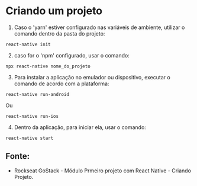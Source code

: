 # Criando um projeto

1. Caso o 'yarn' estiver configurado nas variáveis de ambiente, utilizar o comando dentro da pasta do projeto:
```
react-native init 
```

2. caso for o 'npm' configurado, usar o comando:
```
npx react-native nome_do_projeto
```

3. Para instalar a aplicação no emulador ou dispositivo, executar o comando de acordo com a plataforma:
```
react-native run-android
```
Ou
```
react-native run-ios
```

4. Dentro da aplicação, para iniciar ela, usar o comando:
```
react-native start
```

## Fonte:
- Rockseat GoStack - Módulo Prmeiro projeto com React Native - Criando Projeto. 